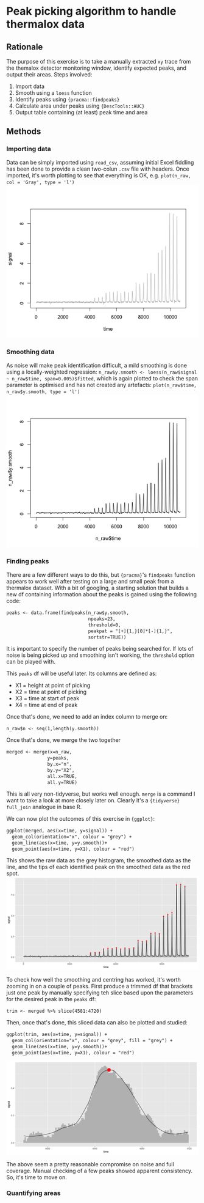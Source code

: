 # Peak picking algorithm to handle thermalox data

## Rationale

The purpose of this exercise is to take a manually extracted `xy` trace from the themalox detector monitoring window, identify expected peaks, and output their areas. Steps involved:

1. Import data
2. Smooth using a `loess` function
3. Identify peaks using `{pracma::findpeaks}`
4. Calculate area under peaks using `{DescTools::AUC}`
5. Output table containing (at least) peak time and area


## Methods
### Importing data
Data can be simply imported using `read_csv`, assuming initial Excel fiddling has been done to provide a clean two-colun `.csv` file with headers. Once imported, it's worth plotting to see that everything is OK, e.g. `plot(n_raw, col = 'Gray', type = 'l')`
![](outputs/raw_plot.png)

### Smoothing data
As noise will make peak identification difficult, a mild smoothing is done using a locally-weighted regression: `n_raw$y.smooth <- loess(n_raw$signal ~ n_raw$time, span=0.005)$fitted`, which is again plotted to check the span parameter is optimised and has not created any artefacts: `plot(n_raw$time, n_raw$y.smooth, type = 'l')`
![](outputs/smoothed.png)

### Finding peaks
There are a few different ways to do this, but `{pracma}`'s `findpeaks` function appears to work well after testing on a large and small peak from a thermalox dataset. With a bit of googling, a starting solution that builds a new df containing information about the peaks is gained using the following code:

```
peaks <- data.frame(findpeaks(n_raw$y.smooth, 
                              npeaks=23, 
                              threshold=0, 
                              peakpat = "[+]{1,}[0]*[-]{1,}", 
                              sortstr=TRUE))
```
It is important to specify the number of peaks being searched for. If lots of noise is being picked up and smoothing isn't working, the `threshold` option can be played with.

This `peaks` df will be useful later. Its columns are defined as:

* X1 = height at point of picking
* X2 = time at point of picking
* X3 = time at start of peak
* X4 = time at end of peak



Once that's done, we need to add an index column to merge on: 

``` 
n_raw$n <- seq(1,length(y.smooth))
```
Once that's done, we merge the two together
```
merged <- merge(x=n_raw, 
               y=peaks, 
               by.x="n", 
               by.y="X2", 
               all.x=TRUE, 
               all.y=TRUE)
```

This is all very non-tidyverse, but works well enough. `merge` is a command I want to take a look at more closely later on. Clearly it's a `{tidyverse}` `full_join` analogue in base R.

We can now plot the outcomes of this exercise in `{ggplot}`:

```
ggplot(merged, aes(x=time, y=signal)) +
  geom_col(orientation="x", colour = "grey") +
  geom_line(aes(x=time, y=y.smooth))+
  geom_point(aes(x=time, y=X1), colour = "red")
```
This shows the raw data as the grey histogram, the smoothed data as the line, and the tips of each identified peak on the smoothed data as the red spot.
![](outputs/all_pp.png)

To check how well the smoothing and centring has worked, it's worth zooming in on a couple of peaks. First produce a trimmed df that brackets just one peak by manually specifying teh slice based upon the parameters for the desired peak in the `peaks` df:

```
trim <- merged %>% slice(4581:4720)
```
Then, once that's done, this sliced data can also be plotted and studied:

```
ggplot(trim, aes(x=time, y=signal)) +
  geom_col(orientation="x", colour = "grey", fill = "grey") +
  geom_line(aes(x=time, y=y.smooth))+
  geom_point(aes(x=time, y=X1), colour = "red")
```
![](outputs/pp_trimmed.png)

The above seem a pretty reasonable compromise on noise and full coverage. Manual checking of a few peaks showed apparent consistency. So, it's time to move on.

### Quantifying areas

